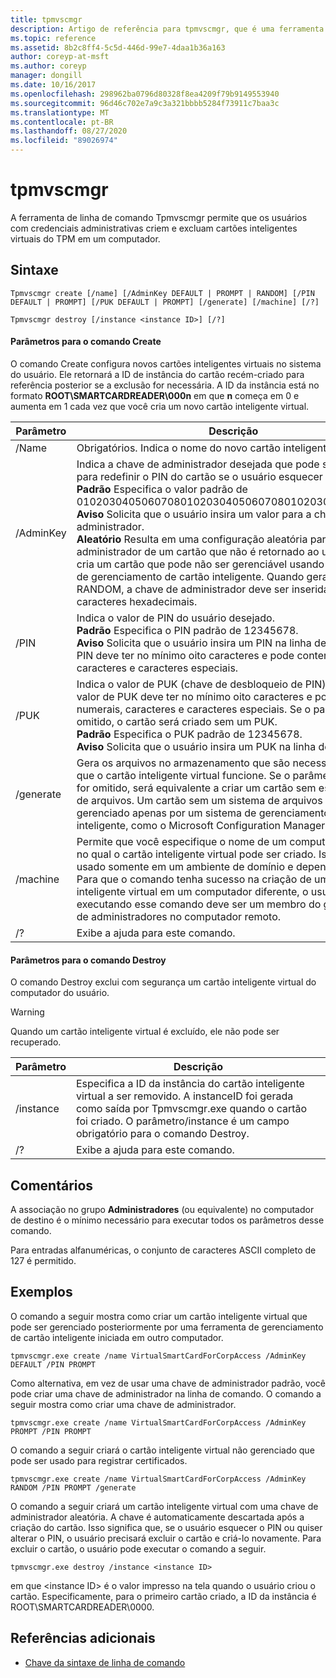 ```yaml
---
title: tpmvscmgr
description: Artigo de referência para tpmvscmgr, que é uma ferramenta de linha de comando que permite aos usuários com credenciais administrativas criar e excluir cartões inteligentes virtuais do TPM em um computador.
ms.topic: reference
ms.assetid: 8b2c8ff4-5c5d-446d-99e7-4daa1b36a163
author: coreyp-at-msft
ms.author: coreyp
manager: dongill
ms.date: 10/16/2017
ms.openlocfilehash: 298962ba0796d80328f8ea4209f79b9149553940
ms.sourcegitcommit: 96d46c702e7a9c3a321bbbb5284f73911c7baa3c
ms.translationtype: MT
ms.contentlocale: pt-BR
ms.lasthandoff: 08/27/2020
ms.locfileid: "89026974"
---
```

# <a name="tpmvscmgr"></a>tpmvscmgr

A ferramenta de linha de comando Tpmvscmgr permite que os usuários com credenciais administrativas criem e excluam cartões inteligentes virtuais do TPM em um computador.

## <a name="syntax"></a>Sintaxe

```
Tpmvscmgr create [/name] [/AdminKey DEFAULT | PROMPT | RANDOM] [/PIN DEFAULT | PROMPT] [/PUK DEFAULT | PROMPT] [/generate] [/machine] [/?]
```
```
Tpmvscmgr destroy [/instance <instance ID>] [/?]
```

#### <a name="parameters-for-create-command"></a>Parâmetros para o comando Create

O comando Create configura novos cartões inteligentes virtuais no sistema do usuário. Ele retornará a ID de instância do cartão recém-criado para referência posterior se a exclusão for necessária. A ID da instância está no formato **ROOT\SMARTCARDREADER\000n** em que **n** começa em 0 e aumenta em 1 cada vez que você cria um novo cartão inteligente virtual.

|Parâmetro|Descrição|
|---------|-----------|
|/Name|Obrigatórios. Indica o nome do novo cartão inteligente virtual.|
|/AdminKey|Indica a chave de administrador desejada que pode ser usada para redefinir o PIN do cartão se o usuário esquecer o PIN.</br>**Padrão** Especifica o valor padrão de 010203040506070801020304050607080102030405060708.</br>**Aviso** Solicita que o usuário insira um valor para a chave de administrador.</br>**Aleatório** Resulta em uma configuração aleatória para a chave de administrador de um cartão que não é retornado ao usuário. Isso cria um cartão que pode não ser gerenciável usando ferramentas de gerenciamento de cartão inteligente. Quando gerado com RANDOM, a chave de administrador deve ser inserida como 48 caracteres hexadecimais.|
|/PIN|Indica o valor de PIN do usuário desejado.</br>**Padrão** Especifica o PIN padrão de 12345678.</br>**Aviso** Solicita que o usuário insira um PIN na linha de comando. O PIN deve ter no mínimo oito caracteres e pode conter numerais, caracteres e caracteres especiais.|
|/PUK|Indica o valor de PUK (chave de desbloqueio de PIN) desejado. O valor de PUK deve ter no mínimo oito caracteres e pode conter numerais, caracteres e caracteres especiais. Se o parâmetro for omitido, o cartão será criado sem um PUK.</br>**Padrão** Especifica o PUK padrão de 12345678.</br>**Aviso** Solicita que o usuário insira um PUK na linha de comando.|
|/generate|Gera os arquivos no armazenamento que são necessários para que o cartão inteligente virtual funcione. Se o parâmetro/Generate for omitido, será equivalente a criar um cartão sem esse sistema de arquivos. Um cartão sem um sistema de arquivos pode ser gerenciado apenas por um sistema de gerenciamento de cartão inteligente, como o Microsoft Configuration Manager.|
|/machine|Permite que você especifique o nome de um computador remoto no qual o cartão inteligente virtual pode ser criado. Isso pode ser usado somente em um ambiente de domínio e depende do DCOM. Para que o comando tenha sucesso na criação de um cartão inteligente virtual em um computador diferente, o usuário que está executando esse comando deve ser um membro do grupo local de administradores no computador remoto.|
|/?|Exibe a ajuda para este comando.|

#### <a name="parameters-for-destroy-command"></a>Parâmetros para o comando Destroy

O comando Destroy exclui com segurança um cartão inteligente virtual do computador do usuário.

> [!WARNING]
> Quando um cartão inteligente virtual é excluído, ele não pode ser recuperado.

|Parâmetro|Descrição|
|---------|-----------|
|/instance|Especifica a ID da instância do cartão inteligente virtual a ser removido. A instanceID foi gerada como saída por Tpmvscmgr.exe quando o cartão foi criado. O parâmetro/instance é um campo obrigatório para o comando Destroy.|
|/?|Exibe a ajuda para este comando.|

## <a name="remarks"></a>Comentários

A associação no grupo **Administradores** (ou equivalente) no computador de destino é o mínimo necessário para executar todos os parâmetros desse comando.

Para entradas alfanuméricas, o conjunto de caracteres ASCII completo de 127 é permitido.

## <a name="examples"></a>Exemplos

O comando a seguir mostra como criar um cartão inteligente virtual que pode ser gerenciado posteriormente por uma ferramenta de gerenciamento de cartão inteligente iniciada em outro computador.
```
tpmvscmgr.exe create /name VirtualSmartCardForCorpAccess /AdminKey DEFAULT /PIN PROMPT
```
Como alternativa, em vez de usar uma chave de administrador padrão, você pode criar uma chave de administrador na linha de comando. O comando a seguir mostra como criar uma chave de administrador.
```
tpmvscmgr.exe create /name VirtualSmartCardForCorpAccess /AdminKey PROMPT /PIN PROMPT
```
O comando a seguir criará o cartão inteligente virtual não gerenciado que pode ser usado para registrar certificados.
```
tpmvscmgr.exe create /name VirtualSmartCardForCorpAccess /AdminKey RANDOM /PIN PROMPT /generate
```
O comando a seguir criará um cartão inteligente virtual com uma chave de administrador aleatória. A chave é automaticamente descartada após a criação do cartão. Isso significa que, se o usuário esquecer o PIN ou quiser alterar o PIN, o usuário precisará excluir o cartão e criá-lo novamente. Para excluir o cartão, o usuário pode executar o comando a seguir.
```
tpmvscmgr.exe destroy /instance <instance ID>
```
em que \<instance ID> é o valor impresso na tela quando o usuário criou o cartão. Especificamente, para o primeiro cartão criado, a ID da instância é ROOT\SMARTCARDREADER\0000.

## <a name="additional-references"></a>Referências adicionais

- [Chave da sintaxe de linha de comando](command-line-syntax-key.md)